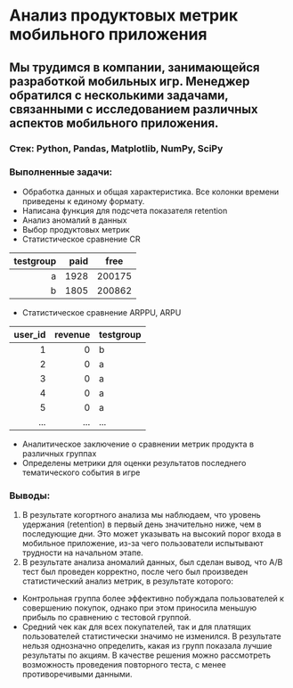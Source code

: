 # Анализ продуктовых метрик мобильного приложения
## Мы трудимся в компании, занимающейся разработкой мобильных игр. Менеджер обратился с несколькими задачами, связанными с исследованием различных аспектов мобильного приложения.
### Стек: Python, Pandas, Matplotlib, NumPy, SciPy
### Выполненные задачи:
+ Обработка данных и общая характеристика. Все колонки времени приведены к единому формату.
+ Написана функция для подсчета показателя retention
+ Анализ аномалий в данных
+ Выбор продуктовых метрик
+ Статистическое сравнение CR
 
| testgroup	| paid	| free |
|-------------:|------------:|----------------------|
|	a	| 1928 |	200175 |
|	b	| 1805	| 200862 |

+ Статистическое сравнение ARPPU, ARPU

 | user_id	| revenue	| testgroup |
|-------------:|------------:|----------------------|
|	1	| 0 |	b |
|	2	| 0	| a |
|	3	| 0 |	a |
|	4	| 0 |	a |
|	5	| 0 |	a |
|	...	| ... |	... |

+ Аналитическое заключение о сравнении метрик продукта в различных группах
+ Определены метрики для оценки результатов последнего тематического события в игре

### Выводы:
1. В результате когортного анализа мы наблюдаем, что уровень удержания (retention) в первый день значительно ниже, чем в последующие дни. Это может указывать на высокий порог входа в мобильное приложение, из-за чего пользователи испытывают трудности на начальном этапе.
2. В результате анализа аномалий данных, был сделан вывод, что A/B тест был проведен корректно, после чего был произведен статистический анализ метрик, в результате которого:

 - Контрольная группа более эффективно побуждала пользователей к совершению покупок, однако при этом приносила меньшую прибыль по сравнению с тестовой группой.
 - Средний чек как для всех покупателей, так и для платящих пользователей статистически значимо не изменился.
В результате нельзя однозначно определить, какая из групп показала лучшие результаты по акциям. В качестве решения можно рассмотреть возможность проведения повторного теста, с менее противоречивыми данными.
